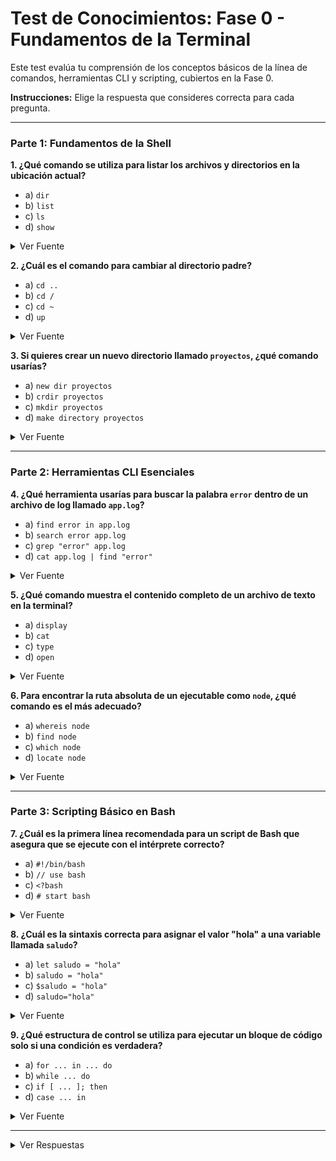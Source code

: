 # Test de Conocimientos: Fase 0 - Fundamentos de la Terminal

Este test evalúa tu comprensión de los conceptos básicos de la línea de comandos, herramientas CLI y scripting, cubiertos en la Fase 0.

**Instrucciones:** Elige la respuesta que consideres correcta para cada pregunta.

---

### Parte 1: Fundamentos de la Shell

**1. ¿Qué comando se utiliza para listar los archivos y directorios en la ubicación actual?**

- a) `dir`
- b) `list`
- c) `ls`
- d) `show`

<details>
  <summary>Ver Fuente</summary>
  <p><a href="./01-fundamentos-shell.md">Fuente: Fundamentos de la Shell</a></p>
</details>

**2. ¿Cuál es el comando para cambiar al directorio padre?**

- a) `cd ..`
- b) `cd /`
- c) `cd ~`
- d) `up`

<details>
  <summary>Ver Fuente</summary>
  <p><a href="./01-fundamentos-shell.md">Fuente: Fundamentos de la Shell</a></p>
</details>

**3. Si quieres crear un nuevo directorio llamado `proyectos`, ¿qué comando usarías?**

- a) `new dir proyectos`
- b) `crdir proyectos`
- c) `mkdir proyectos`
- d) `make directory proyectos`

<details>
  <summary>Ver Fuente</summary>
  <p><a href="./01-fundamentos-shell.md">Fuente: Fundamentos de la Shell</a></p>
</details>

---

### Parte 2: Herramientas CLI Esenciales

**4. ¿Qué herramienta usarías para buscar la palabra `error` dentro de un archivo de log llamado `app.log`?**

- a) `find error in app.log`
- b) `search error app.log`
- c) `grep "error" app.log`
- d) `cat app.log | find "error"`

<details>
  <summary>Ver Fuente</summary>
  <p><a href="./02-herramientas-cli.md">Fuente: Herramientas CLI Esenciales</a></p>
</details>

**5. ¿Qué comando muestra el contenido completo de un archivo de texto en la terminal?**

- a) `display`
- b) `cat`
- c) `type`
- d) `open`

<details>
  <summary>Ver Fuente</summary>
  <p><a href="./02-herramientas-cli.md">Fuente: Herramientas CLI Esenciales</a></p>
</details>

**6. Para encontrar la ruta absoluta de un ejecutable como `node`, ¿qué comando es el más adecuado?**

- a) `whereis node`
- b) `find node`
- c) `which node`
- d) `locate node`

<details>
  <summary>Ver Fuente</summary>
  <p><a href="./02-herramientas-cli.md">Fuente: Herramientas CLI Esenciales</a></p>
</details>

---

### Parte 3: Scripting Básico en Bash

**7. ¿Cuál es la primera línea recomendada para un script de Bash que asegura que se ejecute con el intérprete correcto?**

- a) `#!/bin/bash`
- b) `// use bash`
- c) `<?bash`
- d) `# start bash`

<details>
  <summary>Ver Fuente</summary>
  <p><a href="./03-scripting-basico.md">Fuente: Scripting Básico en Bash</a></p>
</details>

**8. ¿Cuál es la sintaxis correcta para asignar el valor "hola" a una variable llamada `saludo`?**

- a) `let saludo = "hola"`
- b) `saludo = "hola"`
- c) `$saludo = "hola"`
- d) `saludo="hola"`

<details>
  <summary>Ver Fuente</summary>
  <p><a href="./03-scripting-basico.md">Fuente: Scripting Básico en Bash</a></p>
</details>

**9. ¿Qué estructura de control se utiliza para ejecutar un bloque de código solo si una condición es verdadera?**

- a) `for ... in ... do`
- b) `while ... do`
- c) `if [ ... ]; then`
- d) `case ... in`

<details>
  <summary>Ver Fuente</summary>
  <p><a href="./03-scripting-basico.md">Fuente: Scripting Básico en Bash</a></p>
</details>

---

<details>
  <summary>Ver Respuestas</summary>

  1. **c) `ls`**
  2. **a) `cd ..`**
  3. **c) `mkdir proyectos`**
  4. **c) `grep "error" app.log`**
  5. **b) `cat`**
  6. **c) `which node`**(o `whereis` en algunos sistemas, pero `which` es más común para esto).
  7. **a) `#!/bin/bash`**
  8. **d) `saludo="hola"`**(Importante: sin espacios alrededor del `=`).
  9. **c) `if [ ... ]; then`**

</details>
